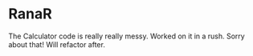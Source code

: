 # RanaR

The Calculator code is really really messy. Worked on it in a rush. Sorry about that! Will refactor after.
